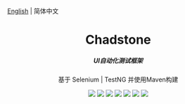 [English](./README.EN.md) | 简体中文

<h1 align="center">Chadstone</h1><style>h1 {border-bottom: none}</style>

<h5 align="center">UI自动化测试框架</h5>
<p align="center">基于 Selenium | TestNG 并使用Maven构建</p>

<p align="center">
  <a href="https://github.com/Jia-Jingnan/Chadstone"><img src="https://img.shields.io/badge/chadstone-1.1.0-brightgreen.svg?style=flat-square"></a>
  <a><img src="https://img.shields.io/badge/env-Maven|TestNG|Selenium-lightgrey.svg?style=flat-square"></a>
  <a><img src="https://img.shields.io/badge/language-Java-red.svg?style=flat-square"></a>
  <a><img src="https://img.shields.io/badge/ide-IntelliJ IDEA-yellow.svg?style=flat-square"></a>
  <a><img src="https://img.shields.io/badge/vcs-Git-orange.svg?style=flat-square"></a>
  <a><img src="https://img.shields.io/badge/ci|cd-Jenkins-yellowgreen.svg?style=flat-square"></a>
  <a><img src="https://img.shields.io/badge/license-MIT-blue.svg?style=flat-square"></a>
</p>
